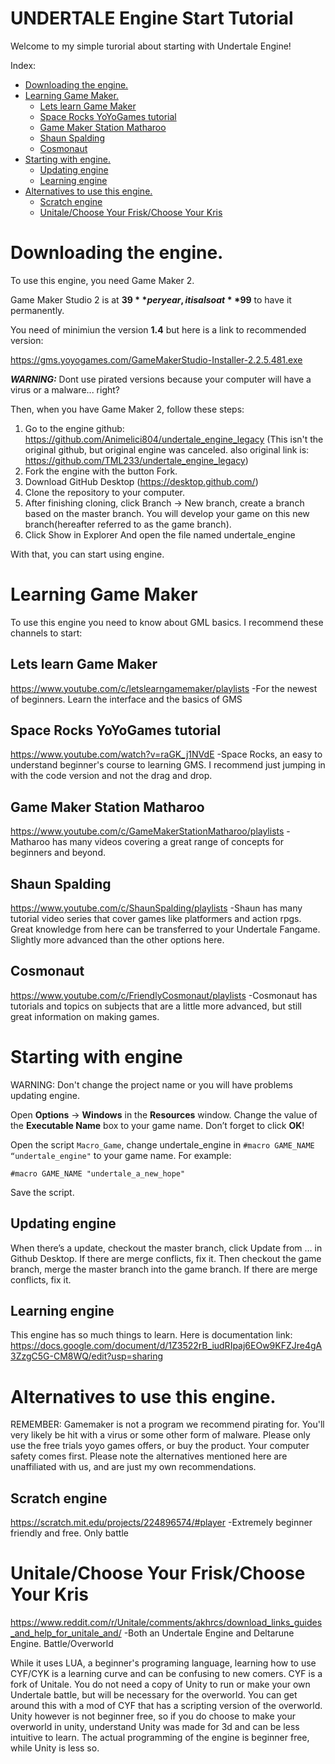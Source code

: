 # UNDERTALE Engine Start Tutorial
Welcome to my simple turorial about starting with Undertale Engine!

Index:
<!--ts-->
   * [Downloading the engine.](#downloading-the-engine)
   * [Learning Game Maker.](#learning-game-maker)
      * [Lets learn Game Maker](#lets-learn-game-maker)
      * [Space Rocks YoYoGames tutorial](#space-rocks-yoyogames-tutorial)
      * [Game Maker Station Matharoo](#game-maker-station-matharoo)
      * [Shaun Spalding](#shaun-spalding)
      * [Cosmonaut](#cosmonaut)
   * [Starting with engine.](#starting-with-engine)
      * [Updating engine](#updating-engine)
      * [Learning engine](#learning-engine)
   * [Alternatives to use this engine.](#alternatives-to-use-this-engine)
      * [Scratch engine](#scratch-engine)
      * [Unitale/Choose Your Frisk/Choose Your Kris](#unitalechoose-your-friskchoose-your-kris)
<!--te-->

Downloading the engine.
============

To use this engine, you need Game Maker 2.

Game Maker Studio 2 is at **$39** per year, it is also at **$99** to have it permanently.

You need of minimiun the version **1.4** but here is a link to recommended version:

https://gms.yoyogames.com/GameMakerStudio-Installer-2.2.5.481.exe

***WARNING:*** Dont use pirated versions because your computer will have a virus or a malware... right?

Then, when you have Game Maker 2, follow these steps:

1. Go to the engine github: https://github.com/Animelici804/undertale_engine_legacy (This isn't the original github, but original engine was canceled. also original link is: https://github.com/TML233/undertale_engine_legacy)
2. Fork the engine with the button Fork.
3. Download GitHub Desktop (https://desktop.github.com/)
4. Clone the repository to your computer.
5. After finishing cloning, click Branch → New branch, create a branch based on the master branch. You will develop your game on this new branch(hereafter referred to as the game branch).
6. Click Show in Explorer And open the file named undertale_engine

With that, you can start using engine.

Learning Game Maker
===========
To use this engine you need to know about GML basics. 
I recommend these channels to start:

Lets learn Game Maker
-------------
https://www.youtube.com/c/letslearngamemaker/playlists
-For the newest of beginners. Learn the interface and the basics of GMS

Space Rocks YoYoGames tutorial
-------------
https://www.youtube.com/watch?v=raGK_j1NVdE
-Space Rocks, an easy to understand beginner's course to learning GMS. I recommend just jumping in with the code version and not the drag and drop.

Game Maker Station Matharoo
-------------
https://www.youtube.com/c/GameMakerStationMatharoo/playlists
-Matharoo has many videos covering a great range of concepts for beginners and beyond.

Shaun Spalding
------------
https://www.youtube.com/c/ShaunSpalding/playlists
-Shaun has many tutorial video series that cover games like platformers and action rpgs. Great knowledge from here can be transferred to your Undertale Fangame. Slightly more advanced than the other options here.

Cosmonaut
--------------
https://www.youtube.com/c/FriendlyCosmonaut/playlists
-Cosmonaut has tutorials and topics on subjects that are a little more advanced, but still great information on making games.

Starting with engine
===========
WARNING: Don't change the project name or you will have problems updating engine.

Open **Options** → **Windows** in the **Resources** window. Change the value of the **Executable Name** box to your game name. Don’t forget to click **OK**!

Open the script `Macro_Game`, change undertale_engine in `#macro GAME_NAME “undertale_engine"` to your game name. For example:

```gml
#macro GAME_NAME "undertale_a_new_hope"
```
Save the script.

Updating engine
----------
When there’s a update, checkout the master branch, click Update from … in Github Desktop. If there are merge conflicts, fix it. Then checkout the game branch, merge the master branch into the game branch. If there are merge conflicts, fix it.

Learning engine
-----------
This engine has so much things to learn. Here is documentation link:
https://docs.google.com/document/d/1Z3522rB_iudRIpaj6EOw9KFZJre4gA3ZzgC5G-CM8WQ/edit?usp=sharing

Alternatives to use this engine.
==============
REMEMBER: Gamemaker is not a program we recommend pirating for. You'll very likely be hit with a virus or some other form of malware. Please only use the free trials yoyo games offers, or buy the product. Your computer safety comes first. Please note the alternatives mentioned here are unaffiliated with us, and are just my own recommendations.

Scratch engine
-----------
https://scratch.mit.edu/projects/224896574/#player
-Extremely beginner friendly and free. Only battle

Unitale/Choose Your Frisk/Choose Your Kris
=============
https://www.reddit.com/r/Unitale/comments/akhrcs/download_links_guides_and_help_for_unitale_and/
-Both an Undertale Engine and Deltarune Engine. Battle/Overworld

While it uses LUA, a beginner's programing language, learning how to use CYF/CYK is a learning curve and can be confusing to new comers. CYF is a fork of Unitale. You do not need a copy of Unity to run or make your own Undertale battle, but will be necessary for the overworld. You can get around this with a mod of CYF that has a scripting version of the overworld. Unity however is not beginner free, so if you do choose to make your overworld in unity, understand Unity was made for 3d and can be less intuitive to learn. The actual programming of the engine is beginner free, while Unity is less so.
